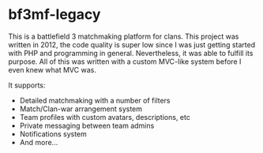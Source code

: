 # bf3mf-legacy

This is a battlefield 3 matchmaking platform for clans. 
This project was written in 2012, the code quality is super low since I was just getting started with PHP and programming in general. Nevertheless, it was able to fulfill its purpose.
All of this was written with a custom MVC-like system before I even knew what MVC was. 

It supports:

* Detailed matchmaking with a number of filters
* Match/Clan-war arrangement system
* Team profiles with custom avatars, descriptions, etc
* Private messaging between team admins
* Notifications system
* And more...
